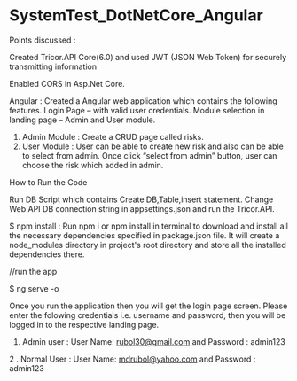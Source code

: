 # SystemTest_DotNetCore_Angular

Points discussed :

Created Tricor.API Core(6.0) and used JWT (JSON Web Token) for securely transmitting information

Enabled CORS in Asp.Net Core.

Angular : 
  Created a Angular web application which contains the following features.
  Login Page – with valid user credentials.
  Module selection in landing page – Admin and User module.
 
 1. Admin Module : Create a CRUD page called risks.
 2. User Module : User can be able to create new risk and also can be able to select from admin. Once click “select from admin” button, user can choose the risk which added in admin.


How to Run the Code 

Run DB Script which contains Create DB,Table,insert statement.
Change  Web API DB connection string in appsettings.json and run the Tricor.API. 

$ npm install : Run npm i or npm install in terminal to download and install all the necessary dependencies specified in package.json file. It will create a node_modules directory in project's root directory and store all the installed dependencies there.

//run the app

$ ng serve -o

Once you run the application then you will get the login page screen. Please enter the folowing credentials  i.e. username and password, then you will be logged in to the respective landing page.

1.  Admin user  :   User Name: rubol30@gmail.com and Password : admin123 

2 . Normal User :   User Name: mdrubol@yahoo.com and Password : admin123  

 

 

